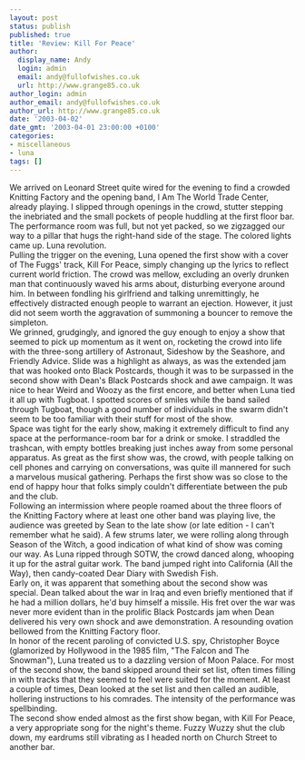 ```yaml
---
layout: post
status: publish
published: true
title: 'Review: Kill For Peace'
author:
  display_name: Andy
  login: admin
  email: andy@fullofwishes.co.uk
  url: http://www.grange85.co.uk
author_login: admin
author_email: andy@fullofwishes.co.uk
author_url: http://www.grange85.co.uk
date: '2003-04-02'
date_gmt: '2003-04-01 23:00:00 +0100'
categories:
- miscellaneous
- luna
tags: []
---
```

<p>We arrived on Leonard Street quite wired for the evening to find a crowded Knitting Factory and the opening band, I Am The World Trade Center, already playing. I slipped through openings in the crowd, stutter stepping the inebriated and the small pockets of people huddling at the first floor bar. The performance room was full, but not yet packed, so we zigzagged our way to a pillar that hugs the right-hand side of the stage. The colored lights came up. Luna revolution.<br />Pulling the trigger on the evening, Luna opened the first show with a cover of The Fuggs' track, Kill For Peace, simply changing up the lyrics to reflect current world friction. The crowd was mellow, excluding an overly drunken man that continuously waved his arms about, disturbing everyone around him. In between fondling his girlfriend and talking unremittingly, he effectively distracted enough people to warrant an ejection. However, it just did not seem worth the aggravation of summoning a bouncer to remove the simpleton.<br />We grinned, grudgingly, and ignored the guy enough to enjoy a show that seemed to pick up momentum as it went on, rocketing the crowd into life with the three-song artillery of Astronaut, Sideshow by the Seashore, and Friendly Advice. Slide was a highlight as always, as was the extended jam that was hooked onto Black Postcards, though it was to be surpassed in the second show with Dean's Black Postcards shock and awe campaign. It was nice to hear Weird and Woozy as the first encore, and better when Luna tied it all up with Tugboat. I spotted scores of smiles while the band sailed through Tugboat, though a good number of individuals in the swarm didn't seem to be too familiar with their stuff for most of the show.<br />Space was tight for the early show, making it extremely difficult to find any space at the performance-room bar for a drink or smoke. I straddled the trashcan, with empty bottles breaking just inches away from some personal apparatus. As great as the first show was, the crowd, with people talking on cell phones and carrying on conversations, was quite ill mannered for such a marvelous musical gathering. Perhaps the first show was so close to the end of happy hour that folks simply couldn't differentiate between the pub and the club.<br />Following an intermission where people roamed about the three floors of the Knitting Factory where at least one other band was playing live, the audience was greeted by Sean to the late show (or late edition - I can't remember what he said). A few strums later, we were rolling along through Season of the Witch, a good indication of what kind of show was coming our way. As Luna ripped through SOTW, the crowd danced along, whooping it up for the astral guitar work. The band jumped right into California (All the Way), then candy-coated Dear Diary with Swedish Fish. <br />Early on, it was apparent that something about the second show was special. Dean talked about the war in Iraq and even briefly mentioned that if he had a million dollars, he'd buy himself a missile. His fret over the war was never more evident than in the prolific Black Postcards jam when Dean delivered his very own shock and awe demonstration. A resounding ovation bellowed from the Knitting Factory floor.<br />In honor of the recent paroling of convicted U.S. spy, Christopher Boyce (glamorized by Hollywood in the 1985 film, "The Falcon and The Snowman"), Luna treated us to a dazzling version of Moon Palace. For most of the second show, the band skipped around their set list, often times filling in with tracks that they seemed to feel were suited for the moment. At least a couple of times, Dean looked at the set list and then called an audible, hollering instructions to his comrades. The intensity of the performance was spellbinding.<br />The second show ended almost as the first show began, with Kill For Peace, a very appropriate song for the night's theme. Fuzzy Wuzzy shut the club down, my eardrums still vibrating as I headed north on Church Street to another bar.</p>
